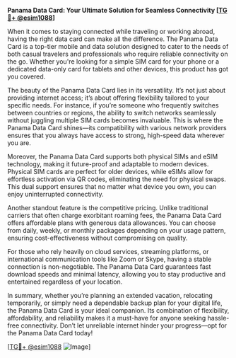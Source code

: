 **Panama Data Card: Your Ultimate Solution for Seamless Connectivity [[TG💪+ @esim1088](https://t.me/s/esim1088)]**

When it comes to staying connected while traveling or working abroad, having the right data card can make all the difference. The Panama Data Card is a top-tier mobile and data solution designed to cater to the needs of both casual travelers and professionals who require reliable connectivity on the go. Whether you're looking for a simple SIM card for your phone or a dedicated data-only card for tablets and other devices, this product has got you covered.

The beauty of the Panama Data Card lies in its versatility. It’s not just about providing internet access; it’s about offering flexibility tailored to your specific needs. For instance, if you’re someone who frequently switches between countries or regions, the ability to switch networks seamlessly without juggling multiple SIM cards becomes invaluable. This is where the Panama Data Card shines—its compatibility with various network providers ensures that you always have access to strong, high-speed data wherever you are.

Moreover, the Panama Data Card supports both physical SIMs and eSIM technology, making it future-proof and adaptable to modern devices. Physical SIM cards are perfect for older devices, while eSIMs allow for effortless activation via QR codes, eliminating the need for physical swaps. This dual support ensures that no matter what device you own, you can enjoy uninterrupted connectivity.

Another standout feature is the competitive pricing. Unlike traditional carriers that often charge exorbitant roaming fees, the Panama Data Card offers affordable plans with generous data allowances. You can choose from daily, weekly, or monthly packages depending on your usage pattern, ensuring cost-effectiveness without compromising on quality.

For those who rely heavily on cloud services, streaming platforms, or international communication tools like Zoom or Skype, having a stable connection is non-negotiable. The Panama Data Card guarantees fast download speeds and minimal latency, allowing you to stay productive and entertained regardless of your location.

In summary, whether you’re planning an extended vacation, relocating temporarily, or simply need a dependable backup plan for your digital life, the Panama Data Card is your ideal companion. Its combination of flexibility, affordability, and reliability makes it a must-have for anyone seeking hassle-free connectivity. Don’t let unreliable internet hinder your progress—opt for the Panama Data Card today!

[[TG💪+ @esim1088](https://t.me/s/esim1088) ![Image](https://i.postimg.cc/Y0z9fWf4/image.png)]